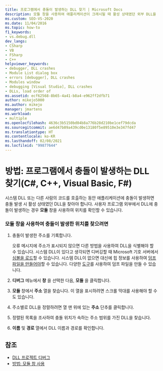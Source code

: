 ```yaml
---
title: 프로그램에서 충돌이 발생하는 DLL 찾기 | Microsoft Docs
description: 모듈 창을 사용하여 애플리케이션이 크래시될 때 활성 상태였던 외부 DLL을 식별합니다. 시스템 DLL 또는 다른 사용자의 코드에 대해 이 작업을 수행할 수 있습니다.
ms.custom: SEO-VS-2020
ms.date: 11/04/2016
ms.topic: how-to
f1_keywords:
- vs.debug.dll
dev_langs:
- CSharp
- VB
- FSharp
- C++
helpviewer_keywords:
- debugger, DLL crashes
- Module List dialog box
- errors [debugger], DLL crashes
- Modules window
- debugging [Visual Studio], DLL crashes
- DLLs, load order of
ms.assetid: ecf62568-8b65-4a41-b8a4-e962ff2dfb71
author: mikejo5000
ms.author: mikejo
manager: jmartens
ms.workload:
- multiple
ms.openlocfilehash: 4636c3b5150bd04b8a776b28d210be1cef79dcda
ms.sourcegitcommit: ae6d47b09a439cd0e13180f5e89510e3e347fd47
ms.translationtype: HT
ms.contentlocale: ko-KR
ms.lasthandoff: 02/08/2021
ms.locfileid: "99877644"
---
```

# <a name="how-to-find-which-dll-your-program-crashed-in-c-c-visual-basic-f"></a>방법: 프로그램에서 충돌이 발생하는 DLL 찾기(C#, C++, Visual Basic, F#)

 시스템 DLL 또는 다른 사람의 코드를 호출하는 동안 애플리케이션에 충돌이 발생하면 충돌 발생 시 활성 상태였던 DLL을 찾아야 합니다. 사용자 프로그램 외부에서 DLL에 충돌이 발생하는 경우 **모듈** 창을 사용하여 위치를 확인할 수 있습니다.

### <a name="to-find-where-a-crash-occurred-using-the-modules-window"></a>모듈 창을 사용하여 충돌이 발생한 위치를 찾으려면

1. 충돌이 발생한 주소를 기록합니다.

    오류 메시지에 주소가 표시되지 않으면 다른 방법을 사용하여 DLL을 식별해야 할 수 있습니다. 시스템 DLL이 있다고 생각되면 디버깅할 때 Microsoft 기호 서버에서 [심볼을 로드](../debugger/specify-symbol-dot-pdb-and-source-files-in-the-visual-studio-debugger.md)할 수 있습니다. 시스템 DLL이 없으면 대신에 힙 정보를 사용하여 [덤프 파일을 만들어야](../debugger/using-dump-files.md)할 수 있습니다. 다양한 [도구](https://blogs.msdn.microsoft.com/andrehal/2009/12/31/what-is-a-dump-and-how-do-i-create-one/)를 사용하여 덤프 파일을 만들 수 있습니다.

2. **디버그** 메뉴에서 **창** 을 선택한 다음, **모듈** 을 클릭합니다.

3. **모듈** 창에서 **주소** 열을 찾습니다. 이 열을 표시하려면 스크롤 막대를 사용해야 할 수도 있습니다.

4. 주소별로 DLL을 정렬하려면 열 맨 위에 있는 **주소** 단추를 클릭합니다.

5. 정렬된 목록을 조사하여 충돌 위치가 속하는 주소 범위를 가진 DLL을 찾습니다.

6. **이름** 및 **경로** 열에서 DLL 이름과 경로를 확인합니다.

## <a name="see-also"></a>참조
- [DLL 프로젝트 디버그](../debugger/debugging-dll-projects.md)
- [방법: 모듈 창 사용](../debugger/how-to-use-the-modules-window.md)